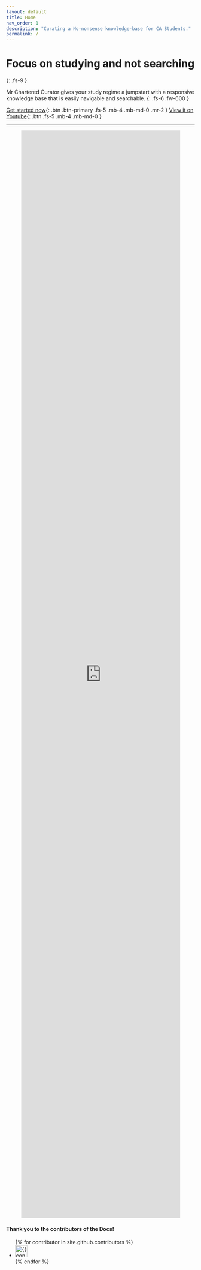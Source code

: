 ```yaml
---
layout: default
title: Home
nav_order: 1
description: "Curating a No-nonsense knowledge-base for CA Students."
permalink: /
---
```


# Focus on studying and not searching
{: .fs-9 }

Mr Chartered Curator gives your study regime a jumpstart with a responsive knowledge base that is easily navigable and searchable.
{: .fs-6 .fw-600 }

[Get started now](#getting-started){: .btn .btn-primary .fs-5 .mb-4 .mb-md-0 .mr-2 } [View it on Youtube](https://youtube.com/channel/UC4oQ-V_doHV_gJhsZWSSr2g){: .btn .fs-5 .mb-4 .mb-md-0 }

---
<center>
<iframe src="https://docs.google.com/forms/d/e/1FAIpQLSe4HrR7DKbTVQnT0SYM2P7nn29C4fkmrlufJB523MBY8G-C5g/viewform?embedded=true" width="425" height="2900" frameborder="0" marginheight="0" marginwidth="0">Loading…</iframe>
</center>

#### Thank you to the contributors of the Docs!

<ul class="list-style-none">
{% for contributor in site.github.contributors %}
  <li class="d-inline-block mr-1">
     <a href="{{ contributor.html_url }}"><img src="{{ contributor.avatar_url }}" width="32" height="32" alt="{{ contributor.login }}"/></a>
  </li>
{% endfor %}
</ul>
